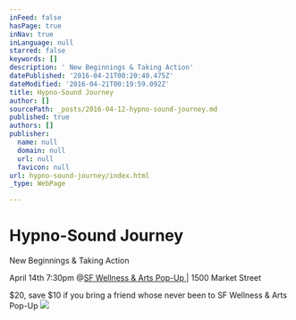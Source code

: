 ```yaml
---
inFeed: false
hasPage: true
inNav: true
inLanguage: null
starred: false
keywords: []
description: ' New Beginnings & Taking Action'
datePublished: '2016-04-21T00:20:40.475Z'
dateModified: '2016-04-21T00:19:59.092Z'
title: Hypno-Sound Journey
author: []
sourcePath: _posts/2016-04-12-hypno-sound-journey.md
published: true
authors: []
publisher:
  name: null
  domain: null
  url: null
  favicon: null
url: hypno-sound-journey/index.html
_type: WebPage

---
```

# Hypno-Sound Journey

New Beginnings & Taking Action

April 14th 7:30pm @[SF Wellness & Arts Pop-Up ][0] | 1500 Market Street 

$20, save $10 if you bring a friend whose never been to SF Wellness & Arts Pop-Up ![](https://the-grid-user-content.s3-us-west-2.amazonaws.com/7f59727b-3215-438d-8f03-7be5fdb71a5b.jpg)

[0]: http://sfwellnessarts.com/classes/#classes